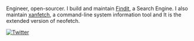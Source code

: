 Engineer, open-sourcer. I build and maintain [Findit](https://github.com/xanmoy/findit.git), a Search Engine. I also maintain [xanfetch](git@github.com:xanmoy/xanfetch.git), a command-line system information tool and It is the extended version of neofetch.

[![Twitter](https://img.shields.io/twitter/url/https/twitter.com/cloudposse.svg?style=social&label=Follow%20%40xanmoy)](https://twitter.com/xanmoy)